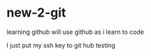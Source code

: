 # new-2-git
learning github
will use github as i learn to code

I just put my ssh key to git hub testing